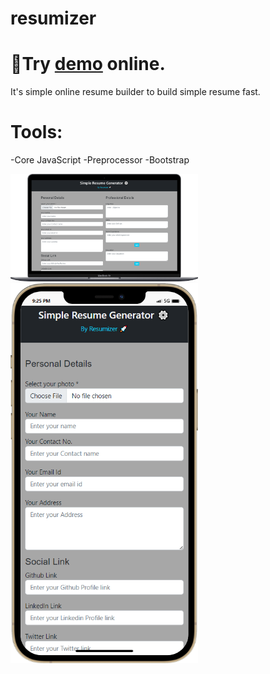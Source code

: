 # resumizer
<h1>🔗Try <a href="https://resumizer.netlify.app/">demo</a> online.</h1>

It's simple online resume builder to build simple resume fast.

# Tools:
-Core JavaScript
-Preprocessor
-Bootstrap
<div>
  
<img src="/laptop.png" alt="screenshot" title="Laptop" style="width:300px">
<img src="/mobile (1).png" alt="screenshot" title="Mobile" style="width:300px">
</div>
